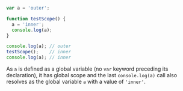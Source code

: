 ```js
var a = 'outer';

function testScope() {
  a = 'inner';
  console.log(a);
}

console.log(a); // outer
testScope();    // inner
console.log(a); // inner
```

As `a` is defined as a global variable (no `var` keyword preceding its declaration), it has global scope and the last `console.log(a)` call also resolves as the global variable `a` with a value of `'inner'`.